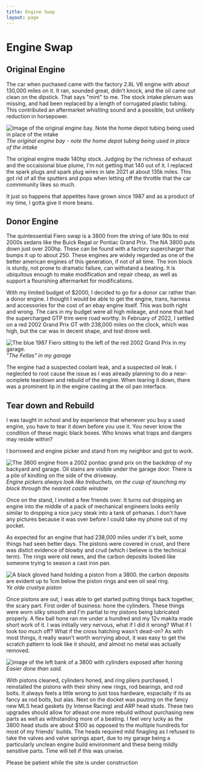 ```yaml
---
title: Engine Swap
layout: page
---
```

# Engine Swap

## Original Engine

The car when puchased came with the factory 2.8L V6 engine with about 130,000 miles on it. It ran, sounded great, didn't knock, and the oil came out clean on the dipstick. That says "mint" to me. The stock intake plenum was missing, and had been replaced by a length of corrugated plastic tubing. This contributed an aftermarket whistling sound and a possible, but unlikely reduction in horsepower.

![Image of the original engine bay. Note the home depot tubing being used in place of the intake](/docs/assets/engine_bay.jpg)
*The original engine bay - note the home depot tubing being used in place of the intake*

The original engine made 140hp stock. Judging by the richness of exhaust and the occaisional blue plume, I'm not getting that 140 out of it. I replaced the spark plugs and spark plug wires in late 2021 at about 135k miles. This got rid of all the sputters and pops when letting off the throttle that the car commmunity likes so much.

It just so happens that appetites have grown since 1987 and as a product of my time, I gotta give it more beans.

## Donor Engine

The quintessential Fiero swap is a 3800 from the string of late 90s to mid 2000s sedans like the Buick Regal or Pontiac Grand Prix. The NA 3800 puts down just over 200hp. These can be found with a factory supercharger that bumps it up to about 250. These engines are widely regarded as one of the better american engines of this generation, if not of all time. The iron block is sturdy, not prone to dramatic failure, can withstand a beating. It is ubiquitous enough to make modification and repair cheap, as well as support a flourishing aftermarket for modifications.

With my limited budget of $2000, I decided to go for a donor car rather than a donor engine. I thought I would be able to get the engine, trans, harness and accessories for the cost of an ebay engine itself. This was both right and wrong. The cars in my budget were all high mileage, and none that had the supercharged GTP trim were road worthy. In February of 2022, I settled on a red 2002 Grand Prix GT with 238,000 miles on the clock, which was high, but the car was in decent shape, and test drove well.

![The blue 1987 Fiero sitting to the left of the red 2002 Grand Prix in my garage.](/docs/assets/the_fellas.jpg)
*"The Fellas" in my garage*

The engine had a suspected coolant leak, and a suspected oil leak. I neglected to root cause the issue as I was already planning to do a near-ocmplete teardown and rebuild of the engine. When tearing it down, there was a prominent lip in the engine casting at the oil pan interface. 

## Tear down and Rebuild

I was taught in school and by experience that whenever you buy a used engine, you have to tear it down before you use it. You never know the condition of these magic black boxes. Who knows what traps and dangers may reside within?

I borrowed and engine picker and stand from my neighbor and got to work.

![The 3800 engine from a 2002 pontiac grand prix on the backdrop of my backyard and garage. Oil stains are visible under the garage door. There is a pile of kindling on the side of the driveway.](/docs/assets/3800_escapee.jpg)
*Engine pickers always look like trebuchets, on the cusp of launching my block through the nearest castle window*

Once on the stand, I invited a few friends over. It turns out dropping an engine into the middle of a pack of mechanical engineers looks eerily similar to dropping a nice juicy steak into a tank of pirhanas. I don't have any pictures because it was over before I could take my phone out of my pocket.

As expected for an engine that had 238,000 miles under it's belt, some things had seen better days. The pistons were covered in crust, and there was distict evidence of blowby and crud (which i believe is the technical term). The rings were old news, and the carbon deposits looked like someone trying to season a cast iron pan.

![A black gloved hand holding a piston from a 3800. the carbon deposits are evident up to 1cm below the piston rings and een oil seal ring.](/docs/assets/crusty_piston.jpg)
*Ye olde crustye piston*

Once pistons are out, I was able to get started putting things back together, the scary part. First order of business: hone the cylinders. These things were worn silky smooth and I'm partial to my pistons being lubricated properly. A flex ball hone ran me under a hundred and my 12v makita made short work of it. I was initially very nervous, what if I did it wrong? What if I took too much off? What if the cross hatching wasn't dead-on? As with most things, it really wasn't worth worrying about, it was easy to get the scratch pattern to look like it should, and almost no metal was actually removed.

![image of the left bank of a 3800 with cylinders exposed after honing](/docs/assets/honed_cylinders.jpg)
*Easier done than said.*	

With pistons cleaned, cylinders honed, and ring pliers purchased, I reinstalled the pistons with their shiny new rings, rod bearings, and rod bolts. It always feels a little wrong to just toss hardware, espacially if its as fancy as rod bolts, but alas. Next on the docket was puuting on the fancy new MLS head gaskets (ty Intense Racing) and ARP head studs. These two upgrades should allow for atleast one more rebuild without purchasing new parts as well as withstanding more of a beating. I feel very lucky as the 3800 head studs are about $100 as opposed to the multiple hundreds for most of my friends' builds. The heads required mild finagling as I refused to take the valves and valve springs apart, due to my garage being a particularly unclean engine build environment and these being mildly sensitive parts. Time will tell if this was unwise. 

Please be patient while the site is under construction